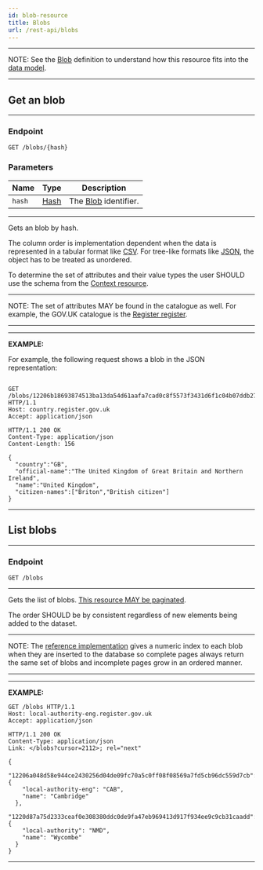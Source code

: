 ```yaml
---
id: blob-resource
title: Blobs
url: /rest-api/blobs
---
```


***
NOTE: See the [Blob](/glossary/blob) definition to understand how this
resource fits into the [data model](/data-model).
***


## Get an blob

***
### Endpoint

```
GET /blobs/{hash}
```

### Parameters

|Name|Type|Description|
|-|-|-|
|`hash`|[Hash](/datatypes/hash)| The [Blob](/glossary/blob) identifier.|
***

Gets an blob by hash.

The column order is implementation dependent when the data is represented in a
tabular format like [CSV](/rest-api#csv). For tree-like formats like
[JSON](/rest-api#json), the object has to be treated as unordered.

To determine the set of attributes and their value types the user SHOULD use
the schema from the [Context resource](/rest-api/context).

***
NOTE: The set of attributes MAY be found in the catalogue as well. For example,
the GOV.UK catalogue is the [Register register](https://register.register.gov.uk).
***


***
**EXAMPLE:**

For example, the following request shows a blob in the JSON representation:

```http

GET /blobs/12206b18693874513ba13da54d61aafa7cad0c8f5573f3431d6f1c04b07ddb27d6bb HTTP/1.1
Host: country.register.gov.uk
Accept: application/json
```

```http
HTTP/1.1 200 OK
Content-Type: application/json
Content-Length: 156

{
  "country":"GB",
  "official-name":"The United Kingdom of Great Britain and Northern Ireland",
  "name":"United Kingdom",
  "citizen-names":["Briton","British citizen"]
}
```
***


## List blobs

***
### Endpoint

```
GET /blobs
```
***

Gets the list of blobs. [This resource MAY be paginated](/rest-api#collection-pagination).

The order SHOULD be by consistent regardless of new elements being added to
the dataset.

***
NOTE: The [reference implementation](/introduction#reference-implementation)
gives a numeric index to each blob when they are inserted to the database so
complete pages always return the same set of blobs and incomplete pages grow
in an ordered manner.
***

***
**EXAMPLE:**

```http
GET /blobs HTTP/1.1
Host: local-authority-eng.register.gov.uk
Accept: application/json
```

```http
HTTP/1.1 200 OK
Content-Type: application/json
Link: </blobs?cursor=2112>; rel="next"

{
  "12206a048d58e944ce2430256d04de09fc70a5c0ff08f08569a7fd5cb96dc559d7cb": {
    "local-authority-eng": "CAB",
    "name": "Cambridge"
  },
  "1220d87a75d2333ceaf0e308380ddc0de9fa47eb969413d917f934ee9c9cb31caadd": {
    "local-authority": "NMD",
    "name": "Wycombe"
  }
}
```
***

